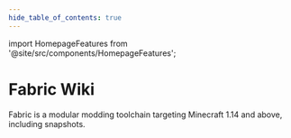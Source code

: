 ```yaml
--- 
hide_table_of_contents: true
---
```


import HomepageFeatures from '@site/src/components/HomepageFeatures';

# Fabric Wiki

Fabric is a modular modding toolchain targeting Minecraft 1.14 and above, including snapshots. 

<HomepageFeatures />
